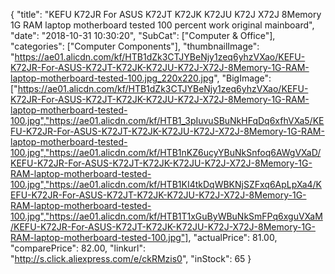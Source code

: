{
	"title": "KEFU K72JR For ASUS K72JT K72JK K72JU K72J X72J 8Memory 1G RAM laptop motherboard tested 100 percent work original mainboard",
	"date": "2018-10-31 10:30:20",
	"SubCat": ["Computer & Office"],
	"categories": ["Computer Components"],
	"thumbnailImage": "https://ae01.alicdn.com/kf/HTB1dZk3CTJYBeNjy1zeq6yhzVXao/KEFU-K72JR-For-ASUS-K72JT-K72JK-K72JU-K72J-X72J-8Memory-1G-RAM-laptop-motherboard-tested-100.jpg_220x220.jpg",
	"BigImage": ["https://ae01.alicdn.com/kf/HTB1dZk3CTJYBeNjy1zeq6yhzVXao/KEFU-K72JR-For-ASUS-K72JT-K72JK-K72JU-K72J-X72J-8Memory-1G-RAM-laptop-motherboard-tested-100.jpg","https://ae01.alicdn.com/kf/HTB1_3pIuvuSBuNkHFqDq6xfhVXa5/KEFU-K72JR-For-ASUS-K72JT-K72JK-K72JU-K72J-X72J-8Memory-1G-RAM-laptop-motherboard-tested-100.jpg","https://ae01.alicdn.com/kf/HTB1nKZ6ucyYBuNkSnfoq6AWgVXaD/KEFU-K72JR-For-ASUS-K72JT-K72JK-K72JU-K72J-X72J-8Memory-1G-RAM-laptop-motherboard-tested-100.jpg","https://ae01.alicdn.com/kf/HTB1KI4tkDqWBKNjSZFxq6ApLpXa4/KEFU-K72JR-For-ASUS-K72JT-K72JK-K72JU-K72J-X72J-8Memory-1G-RAM-laptop-motherboard-tested-100.jpg","https://ae01.alicdn.com/kf/HTB1T1xGuByWBuNkSmFPq6xguVXaM/KEFU-K72JR-For-ASUS-K72JT-K72JK-K72JU-K72J-X72J-8Memory-1G-RAM-laptop-motherboard-tested-100.jpg"],
	"actualPrice": 81.00,
	"comparePrice": 82.00,
	"linkurl": "http://s.click.aliexpress.com/e/ckRMzis0",
	"inStock": 65
}
